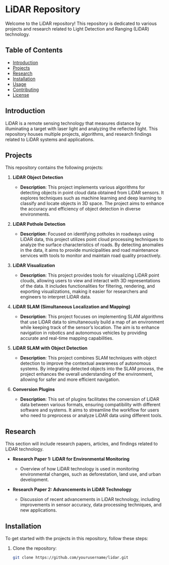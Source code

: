 # LiDAR Repository

Welcome to the LiDAR repository! This repository is dedicated to various projects and research related to Light Detection and Ranging (LiDAR) technology.

## Table of Contents

- [Introduction](#introduction)
- [Projects](#projects)
- [Research](#research)
- [Installation](#installation)
- [Usage](#usage)
- [Contributing](#contributing)
- [License](#license)

## Introduction

LiDAR is a remote sensing technology that measures distance by illuminating a target with laser light and analyzing the reflected light. This repository houses multiple projects, algorithms, and research findings related to LiDAR systems and applications.

## Projects

This repository contains the following projects:

1. **LiDAR Object Detection**
   - **Description**: This project implements various algorithms for detecting objects in point cloud data obtained from LiDAR sensors. It explores techniques such as machine learning and deep learning to classify and locate objects in 3D space. The project aims to enhance the accuracy and efficiency of object detection in diverse environments.

2. **LiDAR Pothole Detection**
   - **Description**: Focused on identifying potholes in roadways using LiDAR data, this project utilizes point cloud processing techniques to analyze the surface characteristics of roads. By detecting anomalies in the data, it aims to provide municipalities and road maintenance services with tools to monitor and maintain road quality proactively.

3. **LiDAR Visualization**
   - **Description**: This project provides tools for visualizing LiDAR point clouds, allowing users to view and interact with 3D representations of the data. It includes functionalities for filtering, rendering, and exporting visualizations, making it easier for researchers and engineers to interpret LiDAR data.

4. **LiDAR SLAM (Simultaneous Localization and Mapping)**
   - **Description**: This project focuses on implementing SLAM algorithms that use LiDAR data to simultaneously build a map of an environment while keeping track of the sensor’s location. The aim is to enhance navigation in robotics and autonomous vehicles by providing accurate and real-time mapping capabilities.

5. **LiDAR SLAM with Object Detection**
   - **Description**: This project combines SLAM techniques with object detection to improve the contextual awareness of autonomous systems. By integrating detected objects into the SLAM process, the project enhances the overall understanding of the environment, allowing for safer and more efficient navigation.

6. **Conversion Plugins**
   - **Description**: This set of plugins facilitates the conversion of LiDAR data between various formats, ensuring compatibility with different software and systems. It aims to streamline the workflow for users who need to preprocess or analyze LiDAR data using different tools.

## Research

This section will include research papers, articles, and findings related to LiDAR technology.

- **Research Paper 1: LiDAR for Environmental Monitoring**
  - Overview of how LiDAR technology is used in monitoring environmental changes, such as deforestation, land use, and urban development.
  
- **Research Paper 2: Advancements in LiDAR Technology**
  - Discussion of recent advancements in LiDAR technology, including improvements in sensor accuracy, data processing techniques, and new applications.

## Installation

To get started with the projects in this repository, follow these steps:

1. Clone the repository:
   ```bash
   git clone https://github.com/yourusername/lidar.git
